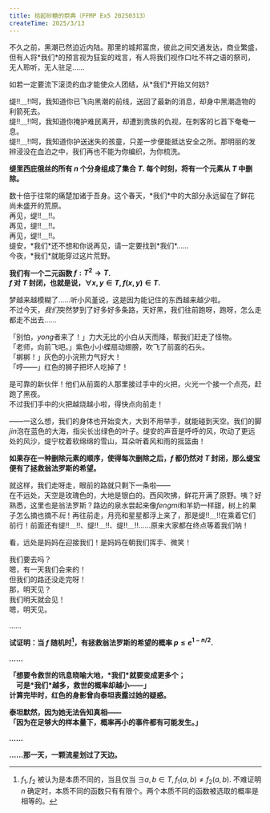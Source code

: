 ```yaml
---
title: 拾起砂糖的祭典（FFMP Ex5 20250313）
createTime: 2025/3/13
---
```


不久之前，黑潮已然迫近内陆。那里的城邦富庶，彼此之间交通发达，商业繁盛，但有人将\*我们\*的预言视为狂妄的戏言，有人将我们视作口吐不祥之语的祭司，无人聆听，无人驻足……

如若一定要流下滚烫的血才能使众人团结，从\*我们\*开始又何妨?  

缇!!＿!!呵，我知道你已飞向黑潮的前线，送回了最新的消息，却身中黑潮造物的利箭死去。  
缇!!＿!!呵，我知道你掩护难民离开，却遭到贵族的仇视，在刺客的匕首下奄奄一息。  
缇!!＿!!呵，我知道你护送迷失的孩童，只差一步便能抵达安全之所。那明丽的发辫浸没在血泊之中，我们再也不能为你编织，为你梳洗。

**缇里西庇俄丝的所有 $n$ 个分身组成了集合 $T$. 每个时刻，将有一个元素从 $T$ 中删除。**

数十倍于往常的痛楚加诸于吾身。这个春天，\*我们\*中的大部分永远留在了鲜花尚未盛开的荒原。  
再见，缇!!＿!!。  
再见，缇!!＿!!。  
再见，缇!!＿!!。  
缇安，\*我们\*还不想和你说再见，请一定要找到\*我们\*……  
今夜，\*我们\*就能穿过这片荒野。

**我们有一个二元函数 $f: T^2 \to T$.  
$f$ 对 $T$ 封闭，也就是说，$\forall x, y \in T, f(x, y) \in T$.**

梦越来越模糊了……听小风堇说，这是因为能记住的东西越来越少啦。  
不过今天，*我们*突然梦到了好多好多条路，天好黑，我们往前跑呀，跑呀，怎么走都走不出去……  

「别怕，*yong*者来了！」力大无比的小白从天而降，帮我们赶走了怪物。  
「老师，向前飞吧。」紫色小小蝶扇动翅膀，吹飞了前面的石头。  
「梆梆！」灰色的小浣熊力气好大！  
「哼——」红色的狮子把坏人吃掉了！  

是可靠的新伙伴！他们从前面的人那里接过手中的火把，火光一个接一个点亮，赶跑了黑夜。  
不过我们手中的火把越烧越小啦，得快点向前走！  

——一这么想，我们的身体也开始变大，大到不用举手，就能碰到天空。我们的脚*jin*泡在蓝色的大海，指尖长出绿色的叶子。缇安的声音是呼呼的风，吹动了更远处的风沙，缇宁枕着软绵绵的雪山，耳朵听着风和雨的摇篮曲！

**如果存在一种删除元素的顺序，使得每次删除之后，$f$ 都仍然对 $T$ 封闭，那么缇宝便有了拯救翁法罗斯的希望。**

就这样，我们走呀走，眼前的路就只剩下一条啦——  
在不远处，天空是玫瑰色的，大地是银白的。西风吹拂，鲜花开满了原野。咦？好熟悉，这里也是翁法罗斯？路边的泉水尝起来像*fengmi*和羊奶一样甜，树上的果子怎么摘也摘不*玩*！再往前走，月亮和星星都浮上来了，那是缇!!＿!!在乘着它们前行！前面还有缇!!＿!!、缇!!＿!!、缇!!＿!!……原来大家都在终点等着我们呐！  

看，远处是妈妈在迎接我们！是妈妈在朝我们挥手、微笑！  

我们要去吗？  
嗯，有一天我们会来的！  
但我们的路还没走完呀！  
那，明天见？  
我们明天就会见！  
嗯，明天见。

……

**试证明：当 $f$ 随机时[^1]，有拯救翁法罗斯的希望的概率 $p \le e^{1-n/2}$.**

***……***

**「想要令救世的讯息晓喻大地，\*我们\*就要变成更多个；  
　可是\*我们\*越多，救世的概率却越小——」  
计算完毕时，红色的身影曾向泰坦表露过她的疑惑。**

**泰坦默然，因为她无法告知真相——  
「因为在足够大的样本量下，概率再小的事件都有可能发生。」**

***……***

**……那一天，一颗流星划过了天边。**

[^1]: $f_1, f_2$ 被认为是本质不同的，当且仅当 $\exists a, b \in T, f_1(a,b) \neq f_2(a,b)$. 不难证明 $n$ 确定时，本质不同的函数只有有限个。两个本质不同的函数被选取的概率是相等的。
